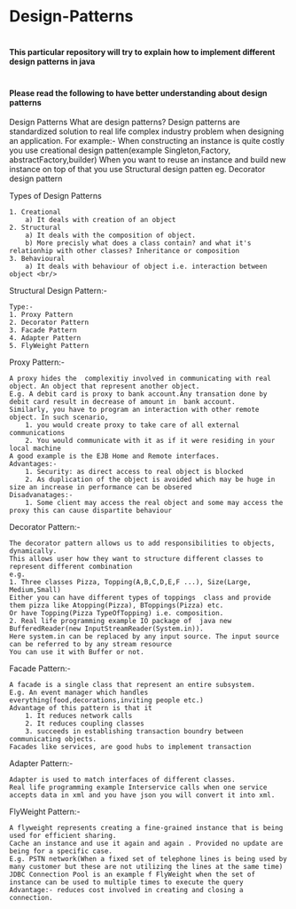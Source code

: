 # Design-Patterns
# <h4> This particular repository will try to explain how to implement different design patterns in java</h4>
# <h4> Please read the following to have  better understanding about design patterns </h4>
Design Patterns 
	What are design patterns?
	Design patterns are standardized solution to real life complex industry problem when designing an application.
	For example:-
	When constructing an instance is quite costly you use creational design patten(example Singleton,Factory, abstractFactory,builder)
	When you want to reuse an instance and build new instance on top of that you use Structural design patten eg. Decorator design pattern

Types of Design Patterns

	1. Creational 
		a) It deals with creation of an object
	2. Structural 
		a) It deals with the composition of object. 
		b) More precisly what does a class contain? and what it's relationhip with other classes? Inheritance or composition 
	3. Behavioural 
		a) It deals with behaviour of object i.e. interaction between object <br/>


Structural Design Pattern:-

	Type:- 
	1. Proxy Pattern 
	2. Decorator Pattern 
	3. Facade Pattern 
	4. Adapter Pattern 
	5. FlyWeight Pattern 


Proxy Pattern:- 

	A proxy hides the  complexitiy involved in communicating with real object. An object that represent another object.
	E.g. A debit card is proxy to bank account.Any transation done by debit card result in decrease of amount in  bank account.
	Similarly, you have to program an interaction with other remote object. In such scenario, 
		1. you would create proxy to take care of all external communications 
		2. You would communicate with it as if it were residing in your local machine 
 	A good example is the EJB Home and Remote interfaces.
	Advantages:-
		1. Security: as direct access to real object is blocked
		2. As duplication of the object is avoided which may be huge in size an increase in performance can be obsered
	Disadvanatages:-
		1. Some client may access the real object and some may access the proxy this can cause dispartite behaviour
		

	
Decorator Pattern:-

	The decorator pattern allows us to add responsibilities to objects, dynamically.
	This allows user how they want to structure different classes to represent different combination 
	e.g. 
	1. Three classes Pizza, Topping(A,B,C,D,E,F ...), Size(Large, Medium,Small)
	Either you can have different types of toppings  class and provide them pizza like Atopping(Pizza), BToppings(Pizza) etc.
	Or have Topping(Pizza TypeOfTopping) i.e. composition.
	2. Real life programming example IO package of  java new BufferedReader(new InputStreamReader(System.in)).
	Here system.in can be replaced by any input source.	The input source can be referred to by any stream resource
	You can use it with Buffer or not.

Facade Pattern:-

	A facade is a single class that represent an entire subsystem.
	E.g. An event manager which handles everything(food,decorations,inviting people etc.)
	Advantage of this pattern is that it
		1. It reduces network calls 
		2. It reduces coupling classes
		3. succeeds in establishing transaction boundry between communicating objects. 
	Facades like services, are good hubs to implement transaction

Adapter Pattern:-

	Adapter is used to match interfaces of different classes.
	Real life programming example Interservice calls when one service accepts data in xml and you have json you will convert it into xml.
	

FlyWeight Pattern:-

	A flyweight represents creating a fine-grained instance that is being used for efficient sharing.
	Cache an instance and use it again and again . Provided no update are being for a specific case.
	E.g. PSTN network(When a fixed set of telephone lines is being used by many customer but these are not utilizing the lines at the same time)
	JDBC Connection Pool is an example f FlyWeight when the set of  instance can be used to multiple times to execute the query
	Advantage:- reduces cost involved in creating and closing a connection.
